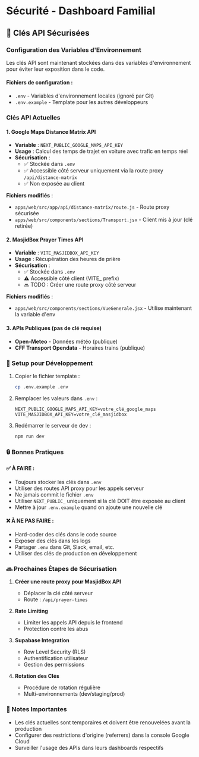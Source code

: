# Sécurité - Dashboard Familial

## 🔐 Clés API Sécurisées

### Configuration des Variables d'Environnement

Les clés API sont maintenant stockées dans des variables d'environnement pour éviter leur exposition dans le code.

#### Fichiers de configuration :
- `.env` - Variables d'environnement locales (ignoré par Git)
- `.env.example` - Template pour les autres développeurs

### Clés API Actuelles

#### 1. Google Maps Distance Matrix API
- **Variable** : `NEXT_PUBLIC_GOOGLE_MAPS_API_KEY`
- **Usage** : Calcul des temps de trajet en voiture avec trafic en temps réel
- **Sécurisation** :
  - ✅ Stockée dans `.env`
  - ✅ Accessible côté serveur uniquement via la route proxy `/api/distance-matrix`
  - ✅ Non exposée au client

**Fichiers modifiés** :
- `apps/web/src/app/api/distance-matrix/route.js` - Route proxy sécurisée
- `apps/web/src/components/sections/Transport.jsx` - Client mis à jour (clé retirée)

#### 2. MasjidBox Prayer Times API
- **Variable** : `VITE_MASJIDBOX_API_KEY`
- **Usage** : Récupération des heures de prière
- **Sécurisation** :
  - ✅ Stockée dans `.env`
  - ⚠️ Accessible côté client (VITE_ prefix)
  - 🔜 TODO : Créer une route proxy côté serveur

**Fichiers modifiés** :
- `apps/web/src/components/sections/VueGenerale.jsx` - Utilise maintenant la variable d'env

#### 3. APIs Publiques (pas de clé requise)
- **Open-Meteo** - Données météo (publique)
- **CFF Transport Opendata** - Horaires trains (publique)

### 🚀 Setup pour Développement

1. Copier le fichier template :
   ```bash
   cp .env.example .env
   ```

2. Remplacer les valeurs dans `.env` :
   ```env
   NEXT_PUBLIC_GOOGLE_MAPS_API_KEY=votre_clé_google_maps
   VITE_MASJIDBOX_API_KEY=votre_clé_masjidbox
   ```

3. Redémarrer le serveur de dev :
   ```bash
   npm run dev
   ```

### 🔒 Bonnes Pratiques

#### ✅ À FAIRE :
- Toujours stocker les clés dans `.env`
- Utiliser des routes API proxy pour les appels serveur
- Ne jamais commit le fichier `.env`
- Utiliser `NEXT_PUBLIC_` uniquement si la clé DOIT être exposée au client
- Mettre à jour `.env.example` quand on ajoute une nouvelle clé

#### ❌ À NE PAS FAIRE :
- Hard-coder des clés dans le code source
- Exposer des clés dans les logs
- Partager `.env` dans Git, Slack, email, etc.
- Utiliser des clés de production en développement

### 🔜 Prochaines Étapes de Sécurisation

1. **Créer une route proxy pour MasjidBox API**
   - Déplacer la clé côté serveur
   - Route : `/api/prayer-times`

2. **Rate Limiting**
   - Limiter les appels API depuis le frontend
   - Protection contre les abus

3. **Supabase Integration**
   - Row Level Security (RLS)
   - Authentification utilisateur
   - Gestion des permissions

4. **Rotation des Clés**
   - Procédure de rotation régulière
   - Multi-environnements (dev/staging/prod)

### 📝 Notes Importantes

- Les clés actuelles sont temporaires et doivent être renouvelées avant la production
- Configurer des restrictions d'origine (referrers) dans la console Google Cloud
- Surveiller l'usage des APIs dans leurs dashboards respectifs

